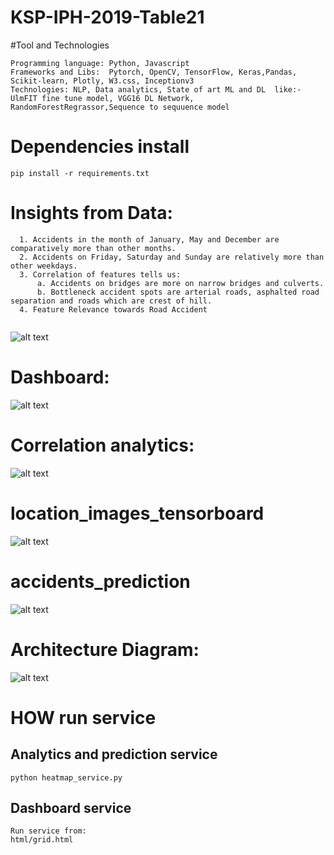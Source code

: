 # KSP-IPH-2019-Table21
#Tool and Technologies
```
Programming language: Python, Javascript
Frameworks and Libs:  Pytorch, OpenCV, TensorFlow, Keras,Pandas, Scikit-learn, Plotly, W3.css, Inceptionv3
Technologies: NLP, Data analytics, State of art ML and DL  like:- UlmFIT fine tune model, VGG16 DL Network, RandomForestRegrassor,Sequence to sequuence model

```
# Dependencies install
```
pip install -r requirements.txt

```
# Insights from Data:
```
  1. Accidents in the month of January, May and December are comparatively more than other months.
  2. Accidents on Friday, Saturday and Sunday are relatively more than other weekdays.
  3. Correlation of features tells us:
      a. Accidents on bridges are more on narrow bridges and culverts.
      b. Bottleneck accident spots are arterial roads, asphalted road separation and roads which are crest of hill.
  4. Feature Relevance towards Road Accident
  
```

![alt text](http://34.206.109.62:8001/media/uploaded_model/feature_relevance.jpg)

# Dashboard:

![alt text](http://34.206.109.62:8001/media/uploaded_model/dashboard_home.png)

# Correlation analytics:

![alt text](http://34.206.109.62:8001/media/uploaded_model/correlation_graph.png)

# location_images_tensorboard
![alt text](http://34.206.109.62:8001/media/uploaded_model/location_images_tensorboard.png)


# accidents_prediction
![alt text](http://34.206.109.62:8001/media/uploaded_model/accidents_prediction.png)

# Architecture Diagram:
![alt text](http://34.206.109.62:8001/media/uploaded_model/MoRTH.png)

# HOW run service
## Analytics and prediction service
```
python heatmap_service.py

```
## Dashboard service

```
Run service from:
html/grid.html

```
